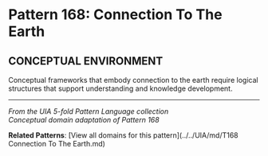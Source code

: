 # Pattern 168: Connection To The Earth

## CONCEPTUAL ENVIRONMENT

Conceptual frameworks that embody connection to the earth require logical structures that support understanding and knowledge development.

---

*From the UIA 5-fold Pattern Language collection*  
*Conceptual domain adaptation of Pattern 168*

**Related Patterns**: [View all domains for this pattern](../../UIA/md/T168 Connection To The Earth.md)